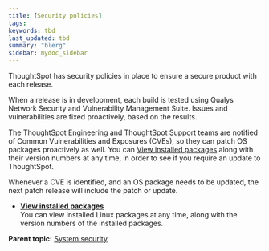 ```yaml
---
title: [Security policies]
tags: 
keywords: tbd
last_updated: tbd
summary: "blerg"
sidebar: mydoc_sidebar
---
```

ThoughtSpot has security policies in place to ensure a secure product with each release.

When a release is in development, each build is tested using Qualys Network Security and Vulnerability Management Suite. Issues and vulnerabilities are fixed proactively, based on the results.

The ThoughtSpot Engineering and ThoughtSpot Support teams are notified of Common Vulnerabilities and Exposures (CVEs), so they can patch OS packages proactively as well. You can [View installed packages](view_installed_packages.html#) along with their version numbers at any time, in order to see if you require an update to ThoughtSpot.

Whenever a CVE is identified, and an OS package needs to be updated, the next patch release will include the patch or update.

-   **[View installed packages](../../admin/data_security/view_installed_packages.html)**  
You can view installed Linux packages at any time, along with the version numbers of the installed packages.

**Parent topic:** [System security](../../admin/data_security/audit_logs.html)
